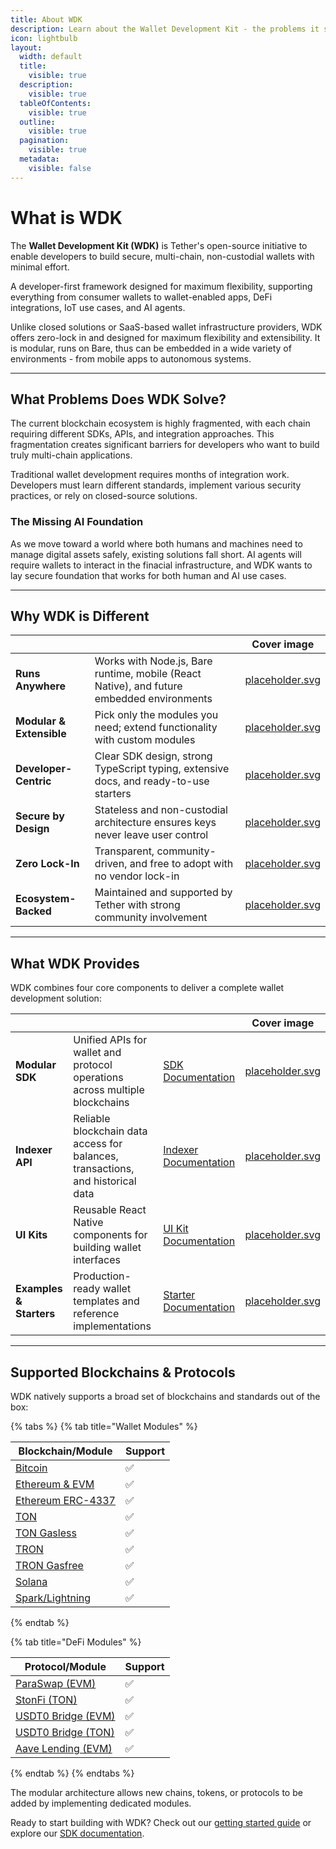 ```yaml
---
title: About WDK
description: Learn about the Wallet Development Kit - the problems it solves, and how it enables secure multi-chain wallet development
icon: lightbulb
layout:
  width: default
  title:
    visible: true
  description:
    visible: true
  tableOfContents:
    visible: true
  outline:
    visible: true
  pagination:
    visible: true
  metadata:
    visible: false
---
```


# What is WDK

The **Wallet Development Kit (WDK)** is Tether's open-source initiative to enable developers to build secure, multi-chain, non-custodial wallets with minimal effort. 

A developer-first framework designed for maximum flexibility, supporting everything from consumer wallets to wallet-enabled apps, DeFi integrations, IoT use cases, and AI agents.

Unlike closed solutions or SaaS-based wallet infrastructure providers, WDK offers zero-lock in and designed for maximum flexibility and extensibility. It is modular, runs on Bare, thus can be embedded in a wide variety of environments - from mobile apps to autonomous systems.

***

## What Problems Does WDK Solve?

The current blockchain ecosystem is highly fragmented, with each chain requiring different SDKs, APIs, and integration approaches. This fragmentation creates significant barriers for developers who want to build truly multi-chain applications.

Traditional wallet development requires months of integration work. Developers must learn different standards, implement various security practices, or rely on closed-source solutions.

### **The Missing AI Foundation**

As we move toward a world where both humans and machines need to manage digital assets safely, existing solutions fall short. AI agents will require wallets to interact in the finacial infrastructure, and WDK wants to lay secure foundation that works for both human and AI use cases.
***

## Why WDK is Different

<table data-view="cards">
	<thead>
		<tr>
			<th></th>
			<th></th>
			<th data-hidden data-card-cover data-type="image">Cover image</th>
		</tr>
	</thead>
	<tbody>
		<tr>
			<td><strong>Runs Anywhere</strong></td>
			<td>Works with Node.js, Bare runtime, mobile (React Native), and future embedded environments</td>
			<td><a href="../assets/card-placeholder1.svg">placeholder.svg</a></td>
		</tr>
		<tr>
			<td><strong>Modular & Extensible</strong></td>
			<td>Pick only the modules you need; extend functionality with custom modules</td>
			<td><a href="../assets/card-placeholder2.svg">placeholder.svg</a></td>
		</tr>
		<tr>
			<td><strong>Developer-Centric</strong></td>
			<td>Clear SDK design, strong TypeScript typing, extensive docs, and ready-to-use starters</td>
			<td><a href="../assets/card-placeholder3.svg">placeholder.svg</a></td>
		</tr>
    <tr>
			<td><strong>Secure by Design</strong></td>
			<td>Stateless and non-custodial architecture ensures keys never leave user control</td>
			<td><a href="../assets/card-placeholder2.svg">placeholder.svg</a></td>
		</tr> 
		<tr>
			<td><strong>Zero Lock-In</strong></td>
			<td>Transparent, community-driven, and free to adopt with no vendor lock-in</td>
			<td><a href="../assets/card-placeholder1.svg">placeholder.svg</a></td>
		</tr>
		<tr>
			<td><strong>Ecosystem-Backed</strong></td>
			<td>Maintained and supported by Tether with strong community involvement</td>
			<td><a href="../assets/card-placeholder2.svg">placeholder.svg</a></td>
		</tr>
	</tbody>
</table>

***

## What WDK Provides

WDK combines four core components to deliver a complete wallet development solution:

<table data-view="cards">
	<thead>
		<tr>
			<th></th>
			<th></th>
			<th data-hidden data-card-target data-type="content-ref"></th>
			<th data-hidden data-card-cover data-type="image">Cover image</th>
		</tr>
	</thead>
	<tbody>
		<tr>
			<td><strong>Modular SDK</strong></td>
			<td>Unified APIs for wallet and protocol operations across multiple blockchains</td>
			<td><a href="../sdk/getting-started.md">SDK Documentation</a></td>
			<td><a href="../assets/card-placeholder1.svg">placeholder.svg</a></td>
		</tr>
		<tr>
			<td><strong>Indexer API</strong></td>
			<td>Reliable blockchain data access for balances, transactions, and historical data</td>
			<td><a href="../tools/indexer/README.md">Indexer Documentation</a></td>
			<td><a href="../assets/card-placeholder2.svg">placeholder.svg</a></td>
		</tr>
		<tr>
			<td><strong>UI Kits</strong></td>
			<td>Reusable React Native components for building wallet interfaces</td>
			<td><a href="../ui-kit/react-native/README.md">UI Kit Documentation</a></td>
			<td><a href="../assets/card-placeholder3.svg">placeholder.svg</a></td>
		</tr>
		<tr>
			<td><strong>Examples & Starters</strong></td>
			<td>Production-ready wallet templates and reference implementations</td>
			<td><a href="../starters/react-native/README.md">Starter Documentation</a></td>
			<td><a href="../assets/card-placeholder1.svg">placeholder.svg</a></td>
		</tr>
	</tbody>
</table>

***

## Supported Blockchains & Protocols

WDK natively supports a broad set of blockchains and standards out of the box:

{% tabs %}
{% tab title="Wallet Modules" %}

| Blockchain/Module | Support |
|-------------------|---------|
| [Bitcoin](../sdk/wallet-modules/wallet-btc/README.md) | ✅ |
| [Ethereum & EVM](../sdk/wallet-modules/wallet-evm/README.md) | ✅ |
| [Ethereum ERC-4337](../sdk/wallet-modules/wallet-evm-erc-4337/README.md) | ✅ |
| [TON](../sdk/wallet-modules/wallet-ton/README.md) | ✅ |
| [TON Gasless](../sdk/wallet-modules/wallet-ton-gasless/README.md) | ✅ |
| [TRON](../sdk/wallet-modules/wallet-tron/README.md) | ✅ |
| [TRON Gasfree](../sdk/wallet-modules/wallet-tron-gasfree/README.md) | ✅ |
| [Solana](../sdk/wallet-modules/wallet-solana/README.md) | ✅ |
| [Spark/Lightning](../sdk/wallet-modules/wallet-spark/README.md) | ✅ |

{% endtab %}

{% tab title="DeFi Modules" %}

| Protocol/Module | Support |
|-----------------|---------|
| [ParaSwap (EVM)](../sdk/swap-modules/swap-paraswap-evm/README.md) | ✅ |
| [StonFi (TON)](../sdk/swap-modules/swap-stonfi-ton/README.md) | ✅ |
| [USDT0 Bridge (EVM)](../sdk/bridge-modules/bridge-usdt0-evm/README.md) | ✅ |
| [USDT0 Bridge (TON)](../sdk/bridge-modules/bridge-usdt0-ton/README.md) | ✅ |
| [Aave Lending (EVM)](../sdk/lending-modules/lending-aave-evm/README.md) | ✅ |

{% endtab %}
{% endtabs %}

The modular architecture allows new chains, tokens, or protocols to be added by implementing dedicated modules.


Ready to start building with WDK? Check out our [getting started guide](../getting-started/prerequisites.md) or explore our [SDK documentation](../sdk/getting-started.md).

